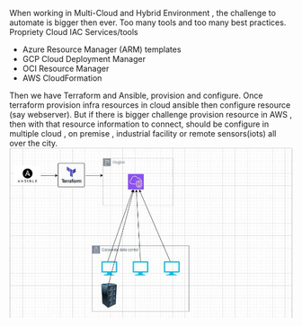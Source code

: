 When working in Multi-Cloud and Hybrid Environment , the challenge to automate is bigger then ever. Too many tools and too many best practices. Propriety Cloud IAC Services/tools
- Azure Resource Manager (ARM) templates
- GCP Cloud Deployment Manager
- OCI Resource Manager
- AWS CloudFormation

Then we have Terraform and Ansible, provision and configure. Once terraform provision infra resources in cloud ansible then configure resource (say webserver). 
But if there is bigger challenge provision resource in AWS , then with that resource information to connect, should be configure in multiple cloud , on premise , industrial facility or remote sensors(iots) all over the city.
![Terraform and Ansible](k7tyde9jc7cfl32z43a9.JPG)
